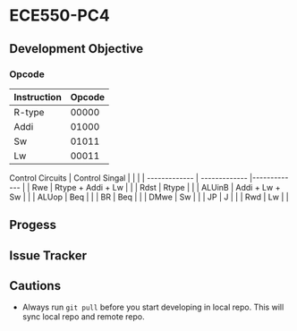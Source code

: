 # ECE550-PC4

## Development Objective

### Opcode
| Instruction  | Opcode |
| ------------- | ------------- |
| R-type  | 00000  |
| Addi  | 01000  |
| Sw  | 01011  |
| Lw  | 00011  |

Control Circuits
| Control Singal  |  |  |
| ------------- | ------------- |------------- |
| Rwe  | Rtype + Addi + Lw  |  |
| Rdst  | Rtype  |  |
| ALUinB  | Addi + Lw + Sw  |  |
| ALUop  | Beq  |  |
| BR  | Beq  |  |
| DMwe  | Sw  |  |
| JP  | J  |  |
| Rwd  | Lw  |  |

## Progess


## Issue Tracker


## Cautions
- Always run `git pull` before you start developing in local repo. This will sync
  local repo and remote repo.
